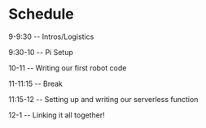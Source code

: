 # Schedule

9-9:30 -- Intros/Logistics

9:30-10 -- Pi Setup

10-11 -- Writing our first robot code

11-11:15 -- Break

11:15-12 -- Setting up and writing our serverless function

12-1 -- Linking it all together!




